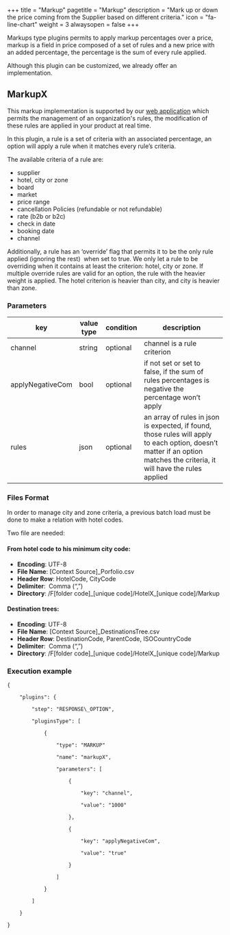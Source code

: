 +++
title = "Markup"
pagetitle = "Markup"
description = "Mark up or down the price coming from the Supplier based on different criteria."
icon = "fa-line-chart"
weight = 3
alwaysopen = false
+++

Markups type plugins permits to apply markup percentages over a price, markup is a field in price composed of a set of rules and a new price with an added percentage, the percentage is the sum of every rule applied.

Although this plugin can be customized, we already offer an implementation.

## MarkupX

This markup implementation is supported by our [web application](https://travelb2b.xmltravelgate.com/) which permits the management of an organization's rules, the modification of these rules are applied in your product at real time.

In this plugin, a rule is a set of criteria with an associated percentage, an option will apply a rule when it matches every rule’s criteria.

The available criteria of a rule are:

* supplier 
* hotel, city or zone 
* board 
* market 
* price range 
* cancellation Policies (refundable or not refundable) 
* rate (b2b or b2c) 
* check in date 
* booking date 
* channel 

Additionally, a rule has an ‘override’ flag that permits it to be the only rule applied (ignoring the rest)  when set to true. We only let a rule to be overriding when it contains at least the criterion: hotel, city or zone. If multiple override rules are valid for an option, the rule with the heavier weight is applied. The hotel criterion is heavier than city, and city is heavier than zone.

### Parameters

|key|value type|condition|description|
|----|----|----|----|
|channel|string|optional|channel is a rule criterion|
|applyNegativeCom|bool|optional|if not set or set to false, if the sum of rules percentages is negative the percentage won’t apply|
|rules|json|optional|an array of rules in json is expected, if found, those rules will apply to each option, doesn’t matter if an option matches the criteria, it will have the rules applied|

### Files Format

In order to manage city and zone criteria, a previous batch load must be done to make a relation with hotel codes.

Two file are needed:

#### From hotel code to his minimum city code:

* **Encoding**: UTF-8 
* **File Name**: [Context Source]\_Porfolio.csv 
* **Header Row**: HotelCode, CityCode
* **Delimiter**:  Comma (“,”) 
* **Directory**: /F[folder code]\_[unique code]/HotelX\_[unique code]/Markup

#### Destination trees:

* **Encoding**: UTF-8 
* **File Name**: [Context Source]\_DestinationsTree.csv 
* **Header Row**: DestinationCode, ParentCode, ISOCountryCode 
* **Delimiter**:  Comma (“,”) 
* **Directory**: /F[folder code]\_[unique code]/HotelX\_[unique code]/Markup 

### Execution example

```
{

    "plugins": {

        "step": "RESPONSE\_OPTION",

        "pluginsType": [

            {

                "type": "MARKUP"

                "name": "markupX",

                "parameters": [

                    {

                        "key": "channel",

                        "value": "1000"

                    },

                    {

                        "key": "applyNegativeCom",

                        "value": "true"

                    }

                ]

            }

        ]

    }

}
```

